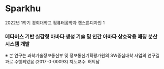 # Sparkhu

2022년 1학기 경희대학교 컴퓨터공학과 캡스톤디자인 1
### 메타버스 기반 실감형 아바타 생성 기술 및 인간 아바타 상호작용 매칭 분산 시스템 개발

※ 본 연구는 과학기술정보통신부 및 정보통신기획평가원의 SW중심대학 사업의 연구결과로 수행되었음 (2017-0-00093) 지도교수: 허의남
